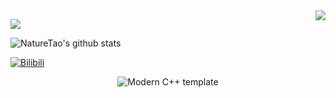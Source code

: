 <img align="right" src="https://count.getloli.com/get/@:NatureTao?theme=rule34"/>



[![](https://activity-graph.herokuapp.com/graph?username=NatureTao&theme=dracula)](https://github.com/ashutosh00710/github-readme-activity-graph)

![NatureTao's github stats](https://github-readme-stats.vercel.app/api?username=NatureTao&show_icons=true&theme=tokyonight)

[![Bilibili](https://img.shields.io/badge/video-Bilibili-pink)](https://space.bilibili.com/190861522)

[github-sub-title:img]: https://readme-typing-svg.herokuapp.com?font=Segoe+Script&center=true&lines=NatureTao~.

<div id="title" align=center>
  
![Modern C++ template][github-sub-title:img]

</div>
